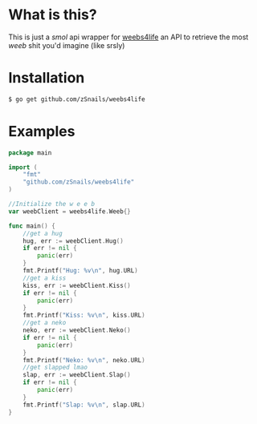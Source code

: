 # What is this?
This is just a <i>smol</i> api wrapper for [weebs4life](https://weebs4life.ga) an API to retrieve the most <i>weeb</i> shit you'd imagine (like srsly) 

# Installation
```bash
$ go get github.com/zSnails/weebs4life
```

# Examples

```go
package main

import (
    "fmt"
    "github.com/zSnails/weebs4life"
)

//Initialize the w e e b
var weebClient = weebs4life.Weeb{}

func main() {
    //get a hug
	hug, err := weebClient.Hug()
	if err != nil {
		panic(err)
	}
	fmt.Printf("Hug: %v\n", hug.URL)
    //get a kiss
	kiss, err := weebClient.Kiss()
	if err != nil {
		panic(err)
	}
	fmt.Printf("Kiss: %v\n", kiss.URL)
    //get a neko
	neko, err := weebClient.Neko()
	if err != nil {
		panic(err)
	}
	fmt.Printf("Neko: %v\n", neko.URL)
    //get slapped lmao
	slap, err := weebClient.Slap()
	if err != nil {
		panic(err)
	}
	fmt.Printf("Slap: %v\n", slap.URL)
}

```